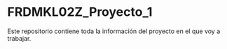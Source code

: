 # FRDMKL02Z_Proyecto_1
Este repositorio contiene toda la información del proyecto en el que voy a trabajar.
